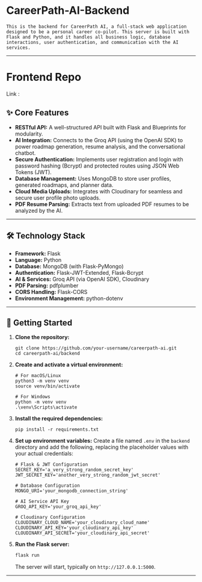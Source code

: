 # CareerPath-AI-Backend
    This is the backend for CareerPath AI, a full-stack web application designed to be a personal career co-pilot. This server is built with Flask and Python, and it handles all business logic, database interactions, user authentication, and communication with the AI services.
---
# Frontend Repo 
  Link : 

## ✨ Core Features

- **RESTful API:** A well-structured API built with Flask and Blueprints for modularity.
- **AI Integration:** Connects to the Groq API (using the OpenAI SDK) to power roadmap generation, resume analysis, and the conversational chatbot.
- **Secure Authentication:** Implements user registration and login with password hashing (Bcrypt) and protected routes using JSON Web Tokens (JWT).
- **Database Management:** Uses MongoDB to store user profiles, generated roadmaps, and planner data.
- **Cloud Media Uploads:** Integrates with Cloudinary for seamless and secure user profile photo uploads.
- **PDF Resume Parsing:** Extracts text from uploaded PDF resumes to be analyzed by the AI.

---

## 🛠️ Technology Stack

- **Framework:** Flask
- **Language:** Python
- **Database:** MongoDB (with Flask-PyMongo)
- **Authentication:** Flask-JWT-Extended, Flask-Bcrypt
- **AI & Services:** Groq API (via OpenAI SDK), Cloudinary
- **PDF Parsing:** pdfplumber
- **CORS Handling:** Flask-CORS
- **Environment Management:** python-dotenv

----
## 🚀 Getting Started

1.  **Clone the repository:**
    ```
    git clone https://github.com/your-username/careerpath-ai.git
    cd careerpath-ai/backend
    ```

2.  **Create and activate a virtual environment:**
    ```
    # For macOS/Linux
    python3 -m venv venv
    source venv/bin/activate

    # For Windows
    python -m venv venv
    .\venv\Scripts\activate
    ```

3.  **Install the required dependencies:**
    ```
    pip install -r requirements.txt
    ```

4.  **Set up environment variables:**
    Create a file named `.env` in the `backend` directory and add the following, replacing the placeholder values with your actual credentials:

    ```.env
    # Flask & JWT Configuration
    SECRET_KEY='a_very_strong_random_secret_key'
    JWT_SECRET_KEY='another_very_strong_random_jwt_secret'

    # Database Configuration
    MONGO_URI='your_mongodb_connection_string'

    # AI Service API Key
    GROQ_API_KEY='your_groq_api_key'

    # Cloudinary Configuration
    CLOUDINARY_CLOUD_NAME='your_cloudinary_cloud_name'
    CLOUDINARY_API_KEY='your_cloudinary_api_key'
    CLOUDINARY_API_SECRET='your_cloudinary_api_secret'
    ```

5.  **Run the Flask server:**
    ```sh
    flask run
    ```
    The server will start, typically on `http://127.0.0.1:5000`.

---
